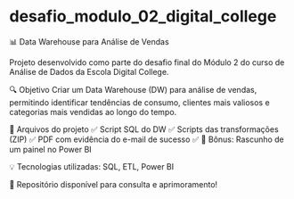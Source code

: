 # desafio_modulo_02_digital_college

📊 Data Warehouse para Análise de Vendas

Projeto desenvolvido como parte do desafio final do Módulo 2 do curso de Análise de Dados da Escola Digital College.

🔍 Objetivo
Criar um Data Warehouse (DW) para análise de vendas, permitindo identificar tendências de consumo, clientes mais valiosos e categorias mais vendidas ao longo do tempo.

📂 Arquivos do projeto
✅ Script SQL do DW
✅ Scripts das transformações (ZIP)
✅ PDF com evidência do e-mail de sucesso
✅ 🎁 Bônus: Rascunho de um painel no Power BI

💡 Tecnologias utilizadas: SQL, ETL, Power BI

📌 Repositório disponível para consulta e aprimoramento!

